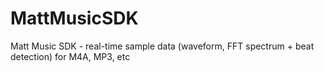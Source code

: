 # MattMusicSDK
Matt Music SDK - real-time sample data (waveform, FFT spectrum + beat detection) for M4A, MP3, etc
